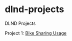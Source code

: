 # dlnd-projects
DLND Projects

Project 1: [Bike Sharing Usage](https://github.com/khalido/nd101-projects/blob/master/dlnd-your-first-neural-network.ipynb)